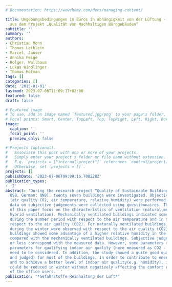 ```yaml
---
# Documentation: https://wowchemy.com/docs/managing-content/

title: Umgebungsbedingungen in Büros in Abhängigkeit von der Lüftung - Auswertungen
  aus dem Projekt „Qualität von Nachhaltigen Bürogebäuden“
subtitle: ''
summary: ''
authors:
- Christian Monn
- Thomas Leiblein
- Marcel, Janser
- Annika Feige
- Holger, Wallbaum
- Lukas Windlinger
- Thomas Hofman
tags: []
categories: []
date: '2015-01-01'
lastmod: 2023-07-06T11:09:17+02:00
featured: false
draft: false

# Featured image
# To use, add an image named `featured.jpg/png` to your page's folder.
# Focal points: Smart, Center, TopLeft, Top, TopRight, Left, Right, BottomLeft, Bottom, BottomRight.
image:
  caption: ''
  focal_point: ''
  preview_only: false

# Projects (optional).
#   Associate this post with one or more of your projects.
#   Simply enter your project's folder or file name without extension.
#   E.g. `projects = ["internal-project"]` references `content/project/deep-learning/index.md`.
#   Otherwise, set `projects = []`.
projects: []
publishDate: '2023-07-06T09:09:16.708228Z'
publication_types:
- '2'
abstract: 'During the research project “Quality of Sustainable Buildings” (English:
  QSB, German: QNB), twenty seven buildings were investigated. Objective measurements
  (air quality CO2, air temperature, relative humidity) were performed and in addition,
  data on subjective judgements were collected using questionnaires. The analyses
  of this paper focus on the characteristics of ventilation (natural,mechanical and
  hybrid ventilation). Mechanically ventilated buildings indicated some advantages
  during the summer period with respect to the air temperature and in the winter with
  respect to the air quality (CO2). For naturally ventilated buildings, disadvantages
  during the winter were observed with respect to the air quality (CO2). The same
  buildings showed some advantage of a higher relative humidity in the winter period
  compared with the mechanically ventilated buildings. Subjective judgements did more
  or less correspond with the measured data. However, some parameters did not. Additional
  parameters for qualifying indoor air quality (here measured as CO2 - concentration)
  need to be considered. In addition, the study showed a quite good quality (measured
  and judged) for most of the buildings. In order to contribute to energy savings
  and to achieve a better level of indoor air quality(e.g. humidity), indoor air temperature
  could be reduced in winter without negatively affecting the comfort requirements
  of the office users.  '
publication: '*Gefahrstoffe Reinhaltung der Luft*'
---
```


